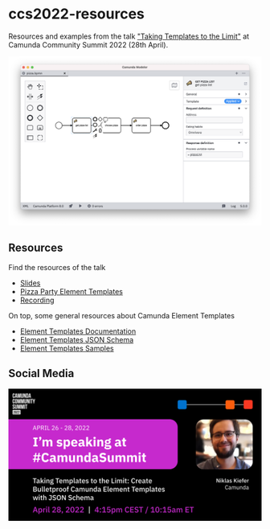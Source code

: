 # ccs2022-resources

Resources and examples from the talk ["Taking Templates to the Limit"](https://speakerdeck.com/pinussilvestrus/taking-templates-to-the-limit) at Camunda Community Summit 2022 (28th April).

![Pizza party templates](./docs/screenshot.png)

## Resources 

Find the resources of the talk

* [Slides](./resources/slides.pdf)
* [Pizza Party Element Templates](./resources/pizza-party.json)
* [Recording](https://page.camunda.com/ccs2022-camundatemplateswithjson)

On top, some general resources about Camunda Element Templates

* [Element Templates Documentation](https://docs.camunda.io/docs/components/modeler/desktop-modeler/element-templates/about-templates/)
* [Element Templates JSON Schema](https://github.com/camunda/element-templates-json-schema)
* [Element Templates Samples](https://github.com/camunda/camunda-modeler/tree/develop/resources/element-templates)

## Social Media

![Social Media Kit](./resources/social-media.png)




